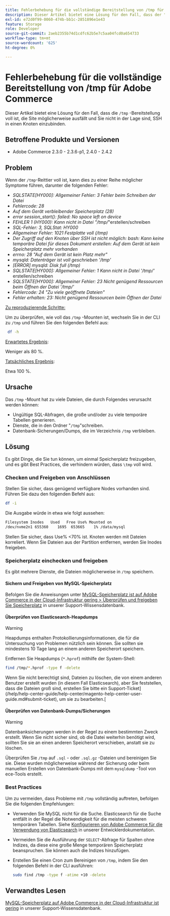 ```yaml
---
title: Fehlerbehebung für die vollständige Bereitstellung von /tmp für Adobe Commerce
description: Dieser Artikel bietet eine Lösung für den Fall, dass der "/tmp"-Berg voll ist, die Site möglicherweise ausfällt und Sie nicht in der Lage sind, SSH in einen Knoten einzufügen.
exl-id: e72d0f99-0060-474b-bb1c-2851896e1e43
feature: Storage
role: Developer
source-git-commit: 2aeb2355b74d1cdfc62b5e7c5aa04fcd0a654733
workflow-type: tm+mt
source-wordcount: '625'
ht-degree: 0%

---
```


# Fehlerbehebung für die vollständige Bereitstellung von /tmp für Adobe Commerce

Dieser Artikel bietet eine Lösung für den Fall, dass die `/tmp` -Bereitstellung voll ist, die Site möglicherweise ausfällt und Sie nicht in der Lage sind, SSH in einen Knoten einzubinden.

## Betroffene Produkte und Versionen

* Adobe Commerce 2.3.0 - 2.3.6-p1, 2.4.0 - 2.4.2

## Problem

Wenn der `/tmp`-Reittier voll ist, kann dies zu einer Reihe möglicher Symptome führen, darunter die folgenden Fehler:

* *SQLSTATE[HY000]: Allgemeiner Fehler: 3 Fehler beim Schreiben der Datei*
* *Fehlercode: 28*
* *Auf dem Gerät verbleibender Speicherplatz (28)*
* *error session_start(): failed: No space left on device*
* *FEHLER 1 (HY000): Kann nicht in Datei &quot;/tmp/*&quot;erstellen/schreiben
* *SQL-Fehler: 3, SQLStat: HY000*
* *Allgemeiner Fehler: 1021 Festplatte voll (/tmp)*
* *Der Zugriff auf den Knoten über SSH ist nicht möglich:*
  *bash: Kann keine temporäre Datei für dieses Dokument erstellen: Auf dem Gerät ist kein Speicherplatz mehr vorhanden*
* *errno: 28 &quot;Auf dem Gerät ist kein Platz mehr&quot;*
* *mysqld: Datenträger ist voll geschrieben &#39;/tmp&#39;*
* *[ERROR] mysqld: Disk full (/tmp)*
* *SQLSTATE[HY000]: Allgemeiner Fehler: 1 Kann nicht in Datei &#39;/tmp/&#39;* erstellen/schreiben
* *SQLSTATE[HY000]: Allgemeiner Fehler: 23 Nicht genügend Ressourcen beim Öffnen der Datei &#39;/tmp/&#39;*
* *Fehlercode: 24 &quot;Zu viele geöffnete Dateien&quot;*
* *Fehler erhalten: 23: Nicht genügend Ressourcen beim Öffnen der Datei*


<u>Zu reproduzierende Schritte:</u>

Um zu überprüfen, wie voll das `/tmp` -Mounten ist, wechseln Sie in der CLI zu `/tmp` und führen Sie den folgenden Befehl aus:

```bash
 df -h
```

<u>Erwartetes Ergebnis</u>:

Weniger als 80 %.

<u>Tatsächliches Ergebnis</u>:

Etwa 100 %.

## Ursache

Das `/tmp` -Mount hat zu viele Dateien, die durch Folgendes verursacht werden können:

* Ungültige SQL-Abfragen, die große und/oder zu viele temporäre Tabellen generieren.
* Dienste, die in den Ordner &quot;`/tmp`&quot;schreiben.
* Datenbank-Sicherungen/Dumps, die im Verzeichnis `/tmp` verbleiben.

## Lösung

Es gibt Dinge, die Sie tun können, um einmal Speicherplatz freizugeben, und es gibt Best Practices, die verhindern würden, dass `\tmp` voll wird.

### Checken und Freigeben von Anschlüssen

Stellen Sie sicher, dass genügend verfügbare Nodes vorhanden sind. Führen Sie dazu den folgenden Befehl aus:

```bash
df -i
```

Die Ausgabe würde in etwa wie folgt aussehen:

```bash
Filesystem Inodes   Used   Free Use% Mounted on
/dev/nvme2n1 655360    1695  653665    1% /data/mysql
```

Stellen Sie sicher, dass Use% &lt;70% ist. Knoten werden mit Dateien korreliert. Wenn Sie Dateien aus der Partition entfernen, werden Sie Inodes freigeben.

### Speicherplatz einchecken und freigeben

Es gibt mehrere Dienste, die Dateien möglicherweise in `/tmp` speichern.

#### Sichern und Freigeben von MySQL-Speicherplatz

Befolgen Sie die Anweisungen unter [MySQL-Speicherplatz ist auf Adobe Commerce in der Cloud-Infrastruktur gering > Überprüfen und freigeben Sie Speicherplatz](/help/troubleshooting/database/mysql-disk-space-is-low-on-magento-commerce-cloud.md#check_and_free) in unserer Support-Wissensdatenbank.

#### Überprüfen von Elasticsearch-Heapdumps

>[!WARNING]
>
>Heapdumps enthalten Protokollierungsinformationen, die für die Untersuchung von Problemen nützlich sein können. Sie sollten sie mindestens 10 Tage lang an einem anderen Speicherort speichern.

Entfernen Sie Heapdumps (`*.hprof`) mithilfe der System-Shell:

```bash
find /tmp/*.hprof -type f -delete
```

Wenn Sie nicht berechtigt sind, Dateien zu löschen, die von einem anderen Benutzer erstellt wurden (in diesem Fall Elasticsearch), aber Sie feststellen, dass die Dateien groß sind, erstellen Sie bitte ein Support-Ticket](/help/help-center-guide/help-center/magento-help-center-user-guide.md#submit-ticket), um sie zu bearbeiten.[

#### Überprüfen von Datenbank-Dumps/Sicherungen

>[!WARNING]
>
>Datenbanksicherungen werden in der Regel zu einem bestimmten Zweck erstellt. Wenn Sie nicht sicher sind, ob die Datei weiterhin benötigt wird, sollten Sie sie an einen anderen Speicherort verschieben, anstatt sie zu löschen.

Überprüfen Sie `/tmp` auf `.sql` - oder `.sql.gz` -Dateien und bereinigen Sie sie. Diese wurden möglicherweise während der Sicherung oder beim manuellen Erstellen von Datenbank-Dumps mit dem `mysqldump` -Tool von ece-Tools erstellt.

### Best Practices

Um zu vermeiden, dass Probleme mit `/tmp` vollständig auftreten, befolgen Sie die folgenden Empfehlungen:

* Verwenden Sie MySQL nicht für die Suche. Elasticsearch für die Suche entfällt in der Regel die Notwendigkeit für die meisten schweren temporären Tabellen. Siehe [Konfigurieren von Adobe Commerce für die Verwendung von Elasticsearch](https://experienceleague.adobe.com/en/docs/commerce-operations/configuration-guide/search/configure-search-engine) in unserer Entwicklerdokumentation.
* Vermeiden Sie die Ausführung der `SELECT`-Abfrage für Spalten ohne Indizes, da diese eine große Menge temporären Speicherplatz beanspruchen. Sie können auch die Indizes hinzufügen.
* Erstellen Sie einen Cron zum Bereinigen von `/tmp`, indem Sie den folgenden Befehl in der CLI ausführen:

  ```bash
  sudo find /tmp -type f -atime +10 -delete
  ```

## Verwandtes Lesen

[MySQL-Speicherplatz auf Adobe Commerce in der Cloud-Infrastruktur ist gering](/help/troubleshooting/database/mysql-disk-space-is-low-on-magento-commerce-cloud.md) in unserer Support-Wissensdatenbank.
